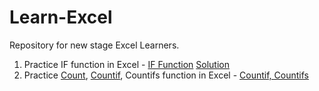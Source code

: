 # Learn-Excel

Repository for new stage Excel Learners.

1. Practice IF function in Excel - [IF Function](https://github.com/jhhalls/Learn-Excel/blob/main/Exercises-for-IF-Function.xlsx)    [Solution](https://github.com/jhhalls/Learn-Excel/blob/main/Exercises-for-IF-Function%20-%20Solutions.xlsx)
2. Practice [Count](https://support.microsoft.com/en-us/office/count-function-a59cd7fc-b623-4d93-87a4-d23bf411294c#:~:text=Use%20the%20COUNT%20function%20to,COUNT(A1%3AA20).), [Countif](https://support.microsoft.com/en-gb/office/countif-function-e0de10c6-f885-4e71-abb4-1f464816df34#:~:text=Use%20COUNTIF%2C%20one%20of%20the,want%20to%20look%20for%3F), Countifs function in Excel - [Countif, Countifs](https://github.com/jhhalls/Learn-Excel/blob/main/Excecise-for-countif_count_if_else.xlsx)
